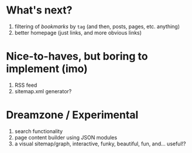 # What's next?

1. filtering of *bookmarks* by `tag` (and then, posts, pages, etc. anything)
2. better homepage (just links, and more obvious links)

# Nice-to-haves, but boring to implement (imo)

1. RSS feed
2. sitemap.xml generator?

# Dreamzone / Experimental

1. search functionality
2. page content builder using JSON modules
3. a visual sitemap/graph, interactive, funky, beautiful, fun, and... useful!?